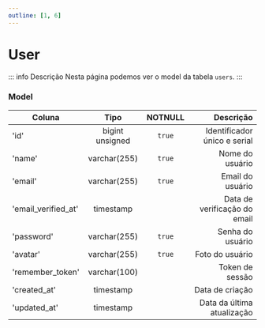 ```yaml
---
outline: [1, 6]
---
```


# User

::: info Descrição
Nesta página podemos ver o model da tabela `users`.
:::

### Model

| Coluna              |      Tipo       | NOTNULL |                    Descrição |
| ------------------- | :-------------: | :-----: | ---------------------------: |
| 'id'                | bigint unsigned | `true`  | Identificador único e serial |
| 'name'              |  varchar(255)   | `true`  |              Nome do usuário |
| 'email'             |  varchar(255)   | `true`  |             Email do usuário |
| 'email_verified_at' |    timestamp    |         | Data de verificação do email |
| 'password'          |  varchar(255)   | `true`  |             Senha do usuário |
| 'avatar'            |  varchar(255)   | `true`  |              Foto do usuário |
| 'remember_token'    |  varchar(100)   |         |              Token de sessão |
| 'created_at'        |    timestamp    |         |              Data de criação |
| 'updated_at'        |    timestamp    |         |   Data da última atualização |
